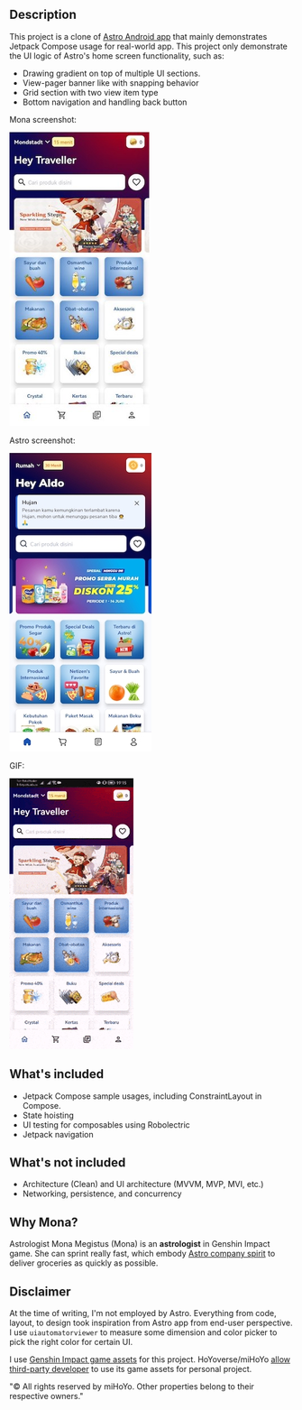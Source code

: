## Description

This project is a clone of [Astro Android app](https://play.google.com/store/apps/details?id=com.astro.shop) that mainly demonstrates Jetpack Compose usage for real-world app. This project only demonstrate the UI logic of Astro's home screen functionality, such as:

- Drawing gradient on top of multiple UI sections.
- View-pager banner like with snapping behavior
- Grid section with two view item type
- Bottom navigation and handling back button

Mona screenshot:

![screenshot2](/assets/screenshot2.jpg)

Astro screenshot:

![screenshot1](/assets/screenshot1.jpg)

GIF:

![demo](/assets/demo.gif)

## What's included

- Jetpack Compose sample usages, including ConstraintLayout in Compose.
- State hoisting
- UI testing for composables using Robolectric
- Jetpack navigation

## What's not included

- Architecture (Clean) and UI architecture (MVVM, MVP, MVI, etc.)
- Networking, persistence, and concurrency

## Why Mona?

Astrologist Mona Megistus (Mona) is an **astrologist** in Genshin Impact game.
She can sprint really fast, which embody [Astro company spirit](https://www.astronauts.id) to deliver groceries as quickly as possible.


## Disclaimer

At the time of writing, I'm not employed by Astro. Everything from code, layout, to design took inspiration from Astro app from end-user perspective. I use `uiautomatorviewer` to measure some dimension and color picker to pick the right color for certain UI.

I use [Genshin Impact game assets](https://github.com/genshindev/api) for this project. HoYoverse/miHoYo [allow third-party developer](https://www.hoyolab.com/article/143107) to use its game assets for personal project.

"© All rights reserved by miHoYo. Other properties belong to their respective owners."

